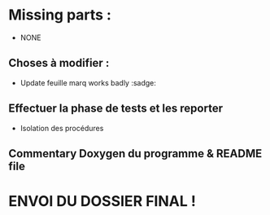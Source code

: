 # Missing parts : 

- NONE

## Choses à modifier :

- Update feuille marq works badly :sadge:

## Effectuer la phase de tests et les reporter 

- Isolation des procédures

## Commentary Doxygen du programme & README file

# ENVOI DU DOSSIER FINAL !